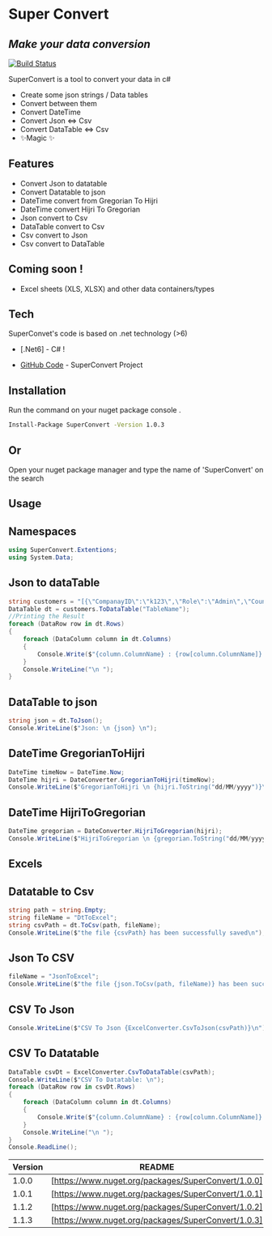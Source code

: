 # Super Convert
## _Make your data conversion_

[![Build Status](https://travis-ci.org/joemccann/dillinger.svg?branch=master)](https://github.com/esamelzain/SuperConvert)

SuperConvert is a tool to convert your data in c#
- Create some json strings / Data tables
- Convert between them
- Convert DateTime
- Convert Json <=> Csv 
- Convert DataTable <=> Csv
- ✨Magic ✨

## Features

- Convert Json to datatable
- Convert Datatable to json
- DateTime convert from Gregorian To Hijri
- DateTime convert Hijri To Gregorian
- Json convert to Csv
- DataTable convert to Csv
- Csv convert to Json
- Csv convert to DataTable

## Coming soon !

- Excel sheets (XLS, XLSX) and other data containers/types

## Tech

SuperConvet's code is based on .net technology (>6)

- [.Net6] - C# !

- [GitHub Code](https://github.com/SDN-X/SuperConvert) - SuperConvert Project

## Installation


Run the command on your nuget package console .

```sh
Install-Package SuperConvert -Version 1.0.3
```
## Or 

Open your nuget package manager and type the name of 'SuperConvert' on the search

## Usage 
## Namespaces
```cs
using SuperConvert.Extentions;
using System.Data;
```
## Json to dataTable
```cs
string customers = "[{\"CompanayID\":\"k123\",\"Role\":\"Admin\",\"Country\":\"UK\",\"Asset\":\"HD\",\"incident\":null}, {\"CompanayID\":\"k234\",\"Role\":\"User\",\"Country\":\"US\",\"Asset\":\"HD12\",\"incident\":\"abc 1\"}]";
DataTable dt = customers.ToDataTable("TableName");
//Printing the Result
foreach (DataRow row in dt.Rows)
{
    foreach (DataColumn column in dt.Columns)
    {
        Console.Write($"{column.ColumnName} : {row[column.ColumnName]} \t");
    }
    Console.WriteLine("\n ");
}
```
## DataTable to json
```cs
string json = dt.ToJson();
Console.WriteLine($"Json: \n {json} \n");
```
## DateTime GregorianToHijri
```cs
DateTime timeNow = DateTime.Now;
DateTime hijri = DateConverter.GregorianToHijri(timeNow);
Console.WriteLine($"GregorianToHijri \n {hijri.ToString("dd/MM/yyyy")}\n");
```
## DateTime HijriToGregorian
```cs
DateTime gregorian = DateConverter.HijriToGregorian(hijri);
Console.WriteLine($"HijriToGregorian \n {gregorian.ToString("dd/MM/yyyy")} \n");
```
## Excels
## Datatable to Csv
```cs
string path = string.Empty;
string fileName = "DtToExcel";
string csvPath = dt.ToCsv(path, fileName);
Console.WriteLine($"the file {csvPath} has been successfully saved\n");
```
## Json To CSV
```cs
fileName = "JsonToExcel";
Console.WriteLine($"the file {json.ToCsv(path, fileName)} has been successfully saved\n");
```
## CSV To Json
```cs
Console.WriteLine($"CSV To Json {ExcelConverter.CsvToJson(csvPath)}\n");
```
## CSV To Datatable
```cs
DataTable csvDt = ExcelConverter.CsvToDataTable(csvPath);
Console.WriteLine($"CSV To Datatable: \n");
foreach (DataRow row in csvDt.Rows)
{
    foreach (DataColumn column in dt.Columns)
    {
        Console.Write($"{column.ColumnName} : {row[column.ColumnName]} \t");
    }
    Console.WriteLine("\n ");
}
Console.ReadLine();


```
| Version | README |
| ------  | ------ |
| 1.0.0 | [https://www.nuget.org/packages/SuperConvert/1.0.0]|
| 1.0.1 | [https://www.nuget.org/packages/SuperConvert/1.0.1]|
| 1.1.2 | [https://www.nuget.org/packages/SuperConvert/1.0.2]|
| 1.1.3 | [https://www.nuget.org/packages/SuperConvert/1.0.3]|
